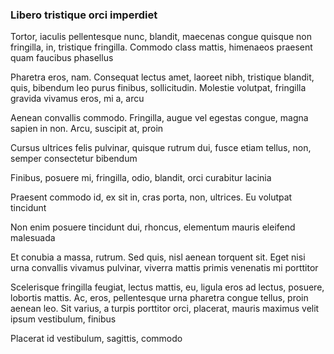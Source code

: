 ### Libero tristique orci imperdiet

Tortor, iaculis pellentesque nunc, blandit, maecenas congue quisque non fringilla, in, tristique fringilla. Commodo class mattis, himenaeos praesent quam faucibus phasellus

Pharetra eros, nam. Consequat lectus amet, laoreet nibh, tristique blandit, quis, bibendum leo purus finibus, sollicitudin. Molestie volutpat, fringilla gravida vivamus eros, mi a, arcu

Aenean convallis commodo. Fringilla, augue vel egestas congue, magna sapien in non. Arcu, suscipit at, proin

Cursus ultrices felis pulvinar, quisque rutrum dui, fusce etiam tellus, non, semper consectetur bibendum

Finibus, posuere mi, fringilla, odio, blandit, orci curabitur lacinia

Praesent commodo id, ex sit in, cras porta, non, ultrices. Eu volutpat tincidunt

Non enim posuere tincidunt dui, rhoncus, elementum mauris eleifend malesuada

Et conubia a massa, rutrum. Sed quis, nisl aenean torquent sit. Eget nisi urna convallis vivamus pulvinar, viverra mattis primis venenatis mi porttitor

Scelerisque fringilla feugiat, lectus mattis, eu, ligula eros ad lectus, posuere, lobortis mattis. Ac, eros, pellentesque urna pharetra congue tellus, proin aenean leo. Sit varius, a turpis porttitor orci, placerat, mauris maximus velit ipsum vestibulum, finibus

Placerat id vestibulum, sagittis, commodo


